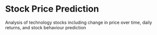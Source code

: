 # Stock Price Prediction 

Analysis of technology stocks including change in price over time, daily returns, and stock behaviour prediction
